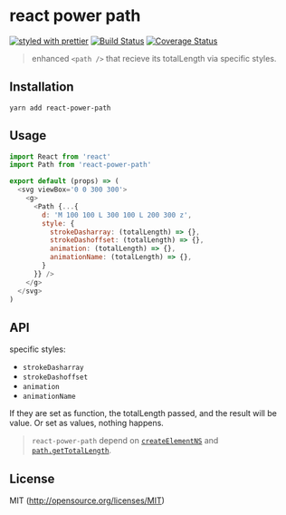 # react power path
[![styled with prettier](https://img.shields.io/badge/styled_with-prettier-ff69b4.svg?style=flat-square)](https://github.com/prettier/prettier)
[![Build Status](https://img.shields.io/travis/kthjm/react-power-path.svg?style=flat-square)](https://travis-ci.org/kthjm/react-power-path)
[![Coverage Status](https://img.shields.io/codecov/c/github/kthjm/react-power-path.svg?style=flat-square)](https://codecov.io/github/kthjm/react-power-path)

> enhanced `<path />` that recieve its totalLength via specific styles.

## Installation
```shell
yarn add react-power-path
```

## Usage
```js
import React from 'react'
import Path from 'react-power-path'

export default (props) => (
  <svg viewBox='0 0 300 300'>
    <g>
      <Path {...{
        d: 'M 100 100 L 300 100 L 200 300 z',
        style: {
          strokeDasharray: (totalLength) => {},
          strokeDashoffset: (totalLength) => {},
          animation: (totalLength) => {},
          animationName: (totalLength) => {},
        }
      }} />
    </g>
  </svg>
)

```

## API

specific styles:
- `strokeDasharray`
- `strokeDashoffset`
- `animation`
- `animationName`

If they are set as function, the totalLength passed, and the result will be value. Or set as values, nothing happens.

> `react-power-path` depend on [`createElementNS`](https://developer.mozilla.org/ja/docs/Web/API/Document/createElementNS) and [`path.getTotalLength`](https://developer.mozilla.org/en-US/docs/Web/API/SVGGeometryElement/getTotalLength).

## License
MIT (http://opensource.org/licenses/MIT)
